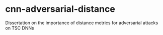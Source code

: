 # cnn-adversarial-distance
Dissertation on the importance of distance metrics for adversarial attacks on TSC DNNs
